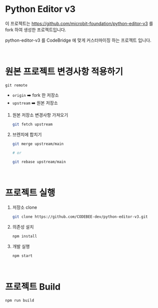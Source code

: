 # Python Editor v3
이 프로젝트는 https://github.com/microbit-foundation/python-editor-v3 를 fork 하여 생성한 프로젝트입니다.

python-editor-v3 를 CodeBridge 에 맞게 커스터마이징 하는 프로젝트 입니다.

<br />

# 원본 프로젝트 변경사항 적용하기
`git remote`
- `origin` ➡️ fork 한 저장소
- `upstream` ➡️ 원본 저장소

1. 원본 저장소 변경사항 가져오기
    ```bash
    git fetch upstream
    ```
2. 브렌치에 합치기
    ```bash
    git merge upstream/main

    # or

    git rebase upstream/main
    ```

<br />

# 프로젝트 실행
1. 저장소 clone
    ```bash
    git clone https://github.com/CODEBEE-dev/python-editor-v3.git
    ```
2. 의존성 설치
    ```bash
    npm install
    ```
3. 개발 실행
    ```bash
    npm start
    ```

<br />

# 프로젝트 Build
```bash
npm run build
```